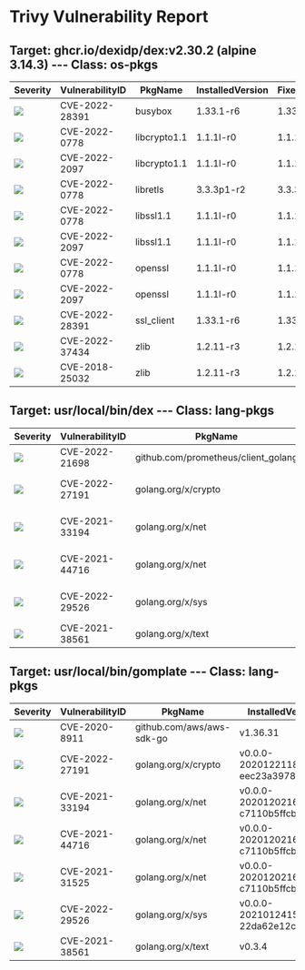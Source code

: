 # Trivy Vulnerability Report




## Target: ghcr.io/dexidp/dex:v2.30.2 (alpine 3.14.3) --- Class: os-pkgs
|Severity|VulnerabilityID|PkgName|InstalledVersion|FixedVersion|
|--------|---------------|-------|----------------|------------|
|![](https://img.shields.io/badge/-HIGH-orange)|CVE-2022-28391|busybox|1.33.1-r6|1.33.1-r7|
|![](https://img.shields.io/badge/-HIGH-orange)|CVE-2022-0778|libcrypto1.1|1.1.1l-r0|1.1.1n-r0|
|![](https://img.shields.io/badge/-MEDIUM-yellow)|CVE-2022-2097|libcrypto1.1|1.1.1l-r0|1.1.1q-r0|
|![](https://img.shields.io/badge/-HIGH-orange)|CVE-2022-0778|libretls|3.3.3p1-r2|3.3.3p1-r3|
|![](https://img.shields.io/badge/-HIGH-orange)|CVE-2022-0778|libssl1.1|1.1.1l-r0|1.1.1n-r0|
|![](https://img.shields.io/badge/-MEDIUM-yellow)|CVE-2022-2097|libssl1.1|1.1.1l-r0|1.1.1q-r0|
|![](https://img.shields.io/badge/-HIGH-orange)|CVE-2022-0778|openssl|1.1.1l-r0|1.1.1n-r0|
|![](https://img.shields.io/badge/-MEDIUM-yellow)|CVE-2022-2097|openssl|1.1.1l-r0|1.1.1q-r0|
|![](https://img.shields.io/badge/-HIGH-orange)|CVE-2022-28391|ssl_client|1.33.1-r6|1.33.1-r7|
|![](https://img.shields.io/badge/-CRITICAL-red)|CVE-2022-37434|zlib|1.2.11-r3|1.2.12-r2|
|![](https://img.shields.io/badge/-HIGH-orange)|CVE-2018-25032|zlib|1.2.11-r3|1.2.12-r0|

## Target: usr/local/bin/dex --- Class: lang-pkgs
|Severity|VulnerabilityID|PkgName|InstalledVersion|FixedVersion|
|--------|---------------|-------|----------------|------------|
|![](https://img.shields.io/badge/-HIGH-orange)|CVE-2022-21698|github.com/prometheus/client_golang|v1.11.0|1.11.1|
|![](https://img.shields.io/badge/-HIGH-orange)|CVE-2022-27191|golang.org/x/crypto|v0.0.0-20210322153248-0c34fe9e7dc2|0.0.0-20220314234659-1baeb1ce4c0b|
|![](https://img.shields.io/badge/-HIGH-orange)|CVE-2021-33194|golang.org/x/net|v0.0.0-20210503060351-7fd8e65b6420|0.0.0-20210520170846-37e1c6afe023|
|![](https://img.shields.io/badge/-HIGH-orange)|CVE-2021-44716|golang.org/x/net|v0.0.0-20210503060351-7fd8e65b6420|0.0.0-20211209124913-491a49abca63|
|![](https://img.shields.io/badge/-MEDIUM-yellow)|CVE-2022-29526|golang.org/x/sys|v0.0.0-20210630005230-0f9fa26af87c|0.0.0-20220412211240-33da011f77ad|
|![](https://img.shields.io/badge/-HIGH-orange)|CVE-2021-38561|golang.org/x/text|v0.3.6|0.3.7|

## Target: usr/local/bin/gomplate --- Class: lang-pkgs
|Severity|VulnerabilityID|PkgName|InstalledVersion|FixedVersion|
|--------|---------------|-------|----------------|------------|
|![](https://img.shields.io/badge/-MEDIUM-yellow)|CVE-2020-8911|github.com/aws/aws-sdk-go|v1.36.31||
|![](https://img.shields.io/badge/-HIGH-orange)|CVE-2022-27191|golang.org/x/crypto|v0.0.0-20201221181555-eec23a3978ad|0.0.0-20220314234659-1baeb1ce4c0b|
|![](https://img.shields.io/badge/-HIGH-orange)|CVE-2021-33194|golang.org/x/net|v0.0.0-20201202161906-c7110b5ffcbb|0.0.0-20210520170846-37e1c6afe023|
|![](https://img.shields.io/badge/-HIGH-orange)|CVE-2021-44716|golang.org/x/net|v0.0.0-20201202161906-c7110b5ffcbb|0.0.0-20211209124913-491a49abca63|
|![](https://img.shields.io/badge/-MEDIUM-yellow)|CVE-2021-31525|golang.org/x/net|v0.0.0-20201202161906-c7110b5ffcbb|0.0.0-20210428140749-89ef3d95e781|
|![](https://img.shields.io/badge/-MEDIUM-yellow)|CVE-2022-29526|golang.org/x/sys|v0.0.0-20210124154548-22da62e12c0c|0.0.0-20220412211240-33da011f77ad|
|![](https://img.shields.io/badge/-HIGH-orange)|CVE-2021-38561|golang.org/x/text|v0.3.4|0.3.7|
